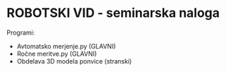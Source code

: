 # ROBOTSKI VID - seminarska naloga

Programi:
- Avtomatsko merjenje.py (GLAVNI)
- Ročne meritve.py (GLAVNI)
- Obdelava 3D modela ponvice (stranski)
